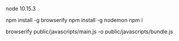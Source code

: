 node 10.15.3

npm install -g browserify
npm install -g nodemon
npm i

browserify public/javascripts/main.js -o public/javascripts/bundle.js
